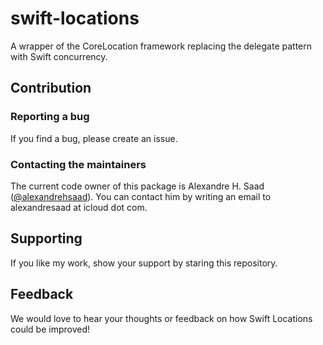 # swift-locations

A wrapper of the CoreLocation framework replacing the delegate pattern with Swift concurrency.

## Contribution

### Reporting a bug

If you find a bug, please create an issue.

### Contacting the maintainers

The current code owner of this package is Alexandre H. Saad ([@alexandrehsaad](https://github.com/alexandrehsaad)). You can contact him by writing an email to alexandresaad at icloud dot com.

## Supporting

If you like my work, show your support by staring this repository.
 
## Feedback

We would love to hear your thoughts or feedback on how Swift Locations could be improved!
